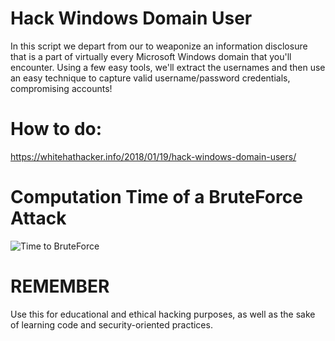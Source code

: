 # Hack Windows Domain User

In this script we depart from our to weaponize an information disclosure that is a part of virtually every Microsoft Windows domain that you'll encounter.
Using a few easy tools, we'll extract the usernames and then use an easy technique to capture valid username/password credentials, compromising accounts!

# How to do:
https://whitehathacker.info/2018/01/19/hack-windows-domain-users/


# Computation Time of a BruteForce Attack

![Time to BruteForce](http://whitehathacker.info/wp-content/uploads/2018/01/computation_time_bruteforce.png)

# REMEMBER
Use this for educational and ethical hacking purposes, as well as the sake of learning code and security-oriented practices. 
